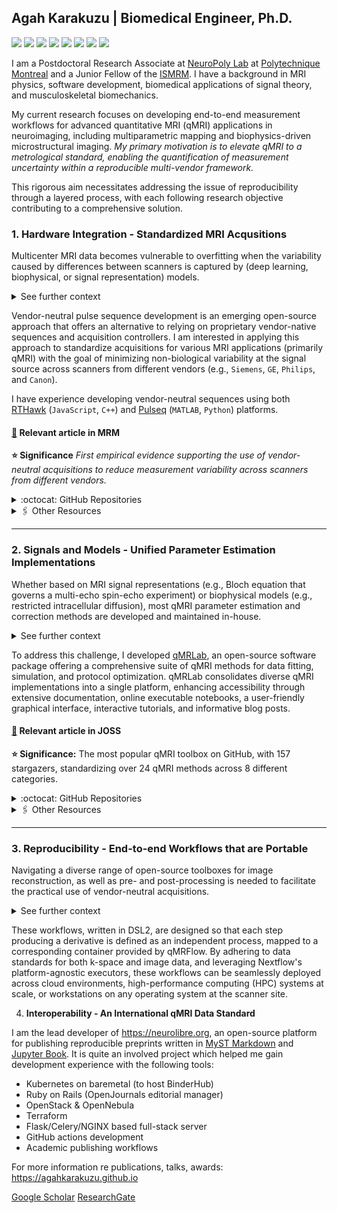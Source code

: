 ## Agah Karakuzu | Biomedical Engineer, Ph.D. 

![](https://img.shields.io/badge/MRI%20Physics-8A2BE2) ![](https://img.shields.io/badge/Medical%20Imaging-33efff) ![](https://img.shields.io/badge/qMRI%20Metrology-e20c4e) ![](https://img.shields.io/badge/Open–source%20Software-ff5d33) ![](https://img.shields.io/badge/Data%20Standards-3389ff) ![](https://img.shields.io/badge/Reproducible%20Science-10c34e) ![](https://img.shields.io/badge/Workflows-c31084) ![](https://img.shields.io/badge/Biomechanics-cfe20c)

I am a Postdoctoral Research Associate at [NeuroPoly Lab](https://neuro.polymtl.ca) at [Polytechnique Montreal](https://www.polymtl.ca/) and a Junior Fellow of the [ISMRM](https://ismrm.org). I have a background in MRI physics, software development, biomedical applications of signal theory, and musculoskeletal biomechanics. 

My current research focuses on developing end-to-end measurement workflows for advanced quantitative MRI (qMRI) applications in neuroimaging, including multiparametric mapping and biophysics-driven microstructural imaging. _My primary motivation is to elevate qMRI to a metrological standard, enabling the quantification of measurement uncertainty within a reproducible multi-vendor framework._ 

This rigorous aim necessitates addressing the issue of reproducibility through a layered process, with each following research objective contributing to a comprehensive solution.

### 1. **Hardware Integration - Standardized MRI Acqusitions** 

Multicenter MRI data becomes vulnerable to overfitting when the variability caused by differences between scanners is captured by (deep learning, biophysical, or signal representation) models.

<details>
  <summary>See further context</summary>
  <i>Clinical MRI scanners commonly used in research are not designed as precise measurement devices. However, it is possible to relate raw MRI signals to specific physical properties by estimating numerical parameters from a set of MR images. Since such "quantitative" approach is not the intended use of commercially available scanners, relying on vendor-provided acquisition software (i.e., pulse sequences) can significantly compromise the reliability of these measurements, undermining the clinical value of imaging biomarkers.</i>
</details>

Vendor-neutral pulse sequence development is an emerging open-source approach that offers an alternative to relying on proprietary vendor-native sequences and acquisition controllers. I am interested in applying this approach to standardize acquisitions for various MRI applications (primarily qMRI) with the goal of minimizing non-biological variability at the signal source across scanners from different vendors (e.g., `Siemens`, `GE`, `Philips`, and `Canon`).

I have experience developing vendor-neutral sequences using both [RTHawk](https://vista.ai/products/research-rthawk/) (`JavaScript`, `C++`) and [Pulseq](https://pulseq.github.io) (`MATLAB`, `Python`) platforms.

#### [🔗](https://doi.org/10.1002/mrm.29292) Relevant article in MRM

**⭐️ Significance** _First empirical evidence supporting the use of vendor-neutral acquisitions to reduce measurement variability across scanners from different vendors._

<details>
      <summary> :octocat: GitHub Repositories</summary>
      <ul>
          <li>
              <img src="https://img.shields.io/badge/-e20c4e?&logo=javascript&logoColor=white" alt="JavaScript logo">
              <a href="https://github.com/qmrlab/mt_sat">Magnetization transfer and T1 mapping sequence</a>
          </li>
          <li>
              <img src="https://img.shields.io/badge/-e20c4e?&logo=javascript&logoColor=white" alt="JavaScript logo">
              <a href="https://github.com/qmrlab/b1_afi">AFI B1 mapping sequence</a>
          </li>
          <li>
              <img src="https://img.shields.io/badge/-e20c4e?&logo=javascript&logoColor=white" alt="JavaScript logo">
              <a href="https://github.com/qmrlab/physical">PHYSICAL calibration sequence</a>
          </li>
          <li>
              <img src="https://img.shields.io/badge/-e20c4e?&logo=octave&logoColor=white" alt="Octave logo">
              <a href="https://github.com/agahkarakuzu/pulseq-mp2rage">MP2RAGE pulseq</a>
          </li>
      </ul>
  </details>
  <details>
      <summary> 🖇️ Other Resources</summary>
      <ul>
          <li>
              <a href="https://qmrlab.org/VENUS/">Interactive publication with live compute</a>
          </li>
          <li>
              <a href="https://osf.io/5n3cu/">Dataset</a>
          </li>
          <li>
              <a href="https://blog.ismrm.org/2023/03/10/qa-with-agah-karakuzu-and-nikola-stikov">MRM Editor's pick interview</a>
          </li>
      </ul>
  </details>
<hr>

### 2. **Signals and Models - Unified Parameter Estimation Implementations**

Whether based on MRI signal representations (e.g., Bloch equation that governs a multi-echo spin-echo experiment) or biophysical models (e.g., restricted intracellular diffusion), most qMRI parameter estimation and correction methods are developed and maintained in-house.

<details>
  <summary>See further context</summary>
  <i>Analytical variability encompasses differences in i) algorithms, ii) software, iii) software versions, and iv) the computational environments in which the software is executed. Such variability can lead to discrepancies between quantitative parameters that are intended to be identical. This underscores the need for a community-driven, collaborative codebase that facilitates the integration of new tools and enables systematic comparisons.

In addition to this variability, degeneracies in parameter estimation must be well understood within the context of the specific qMRI experiment. To address this, simulations and real-world applications should be able to use the same models to assess the accuracy and robustness of parameter estimation, ensuring consistency across different studies and improving the reproducibility of qMRI results.</i>
</details>

To address this challenge, I developed [qMRLab](https://qmrlab.org), an open-source software package offering a comprehensive suite of qMRI methods for data fitting, simulation, and protocol optimization. qMRLab consolidates diverse qMRI implementations into a single platform, enhancing accessibility through extensive documentation, online executable notebooks, a user-friendly graphical interface, interactive tutorials, and informative blog posts.

#### [🔗](https://doi.org/10.21105/joss.02343) Relevant article in JOSS

**⭐️ Significance:** The most popular qMRI toolbox on GitHub, with 157 stargazers, standardizing over 24 qMRI methods across 8 different categories. 

<details>
      <summary> :octocat: GitHub Repositories</summary>
      <ul>
          <li>
              <img src="https://img.shields.io/badge/-ff5d33?&logo=octave&logoColor=white" alt="JavaScript logo">
              <a href="https://github.com/qmrlab/qMRLab">qMRLab main codebase</a>
          </li>
            <li>
              <img src="https://img.shields.io/badge/-ff5d33?&logo=github&logoColor=white" alt="JavaScript logo">
              <a href="https://github.com/qmrlab">qMRLab GitHub Organization</a>
          </li>
      </ul>
  </details>
  <details>
      <summary>🖇️ Other Resources</summary>
      <ul>
          <li>
              <a href="https://qmrlab.org/">qMRLab website</a>
          </li>
          <li>
              <a href="https://osf.io/tmdfu/wiki/home/">Example datasets</a>
          </li>
          <li>
              <a href="https://qmrlab.readthedocs.io">Documentation</a>
          </li>
      </ul>
  </details>
<hr>

### 3. **Reproducibility - End-to-end Workflows that are Portable**

Navigating a diverse range of open-source toolboxes for image reconstruction, as well as pre- and post-processing is needed to facilitate the practical use of vendor-neutral acquisitions.

<details>
  <summary>See further context</summary>
  <i>The number of open-source software toolboxes grows in proportion to the complexity of image reconstruction algorithms and the model implementations required for parameter estimation. Most of these toolboxes are developed by independent labs with varying research interests. Unlike industry-grade software, which adheres to established standards for interoperability with other software, many of these open-source toolboxes lack standardized protocols, making integration and consistency challenging across different platforms and applications.</i>
</details>

These workflows, written in DSL2, are designed so that each step producing a derivative is defined as an independent process, mapped to a corresponding container provided by qMRFlow. By adhering to data standards for both k-space and image data, and leveraging Nextflow's platform-agnostic executors, these workflows can be seamlessly deployed across cloud environments, high-performance computing (HPC) systems at scale, or workstations on any operating system at the scanner site.
   
4. **Interoperability - An International qMRI Data Standard** 

  
I am the lead developer of https://neurolibre.org, an open-source platform for publishing reproducible preprints written in [MyST Markdown](https://mystmd.org/) and [Jupyter Book](https://jupyterbook.org/en/stable/intro.html). It is quite an involved project which helped me gain development experience with the following tools: 
* Kubernetes on baremetal (to host BinderHub)
* Ruby on Rails (OpenJournals editorial manager) 
* OpenStack & OpenNebula
* Terraform
* Flask/Celery/NGINX based full-stack server
* GitHub actions development
* Academic publishing workflows  


For more information re publications, talks, awards: https://agahkarakuzu.github.io 


[Google Scholar](https://scholar.google.ca/citations?user=tVvzWVMAAAAJ&hl=en&oi=ao) 
[ResearchGate](https://www.researchgate.net/profile/Agah-Karakuzu)
